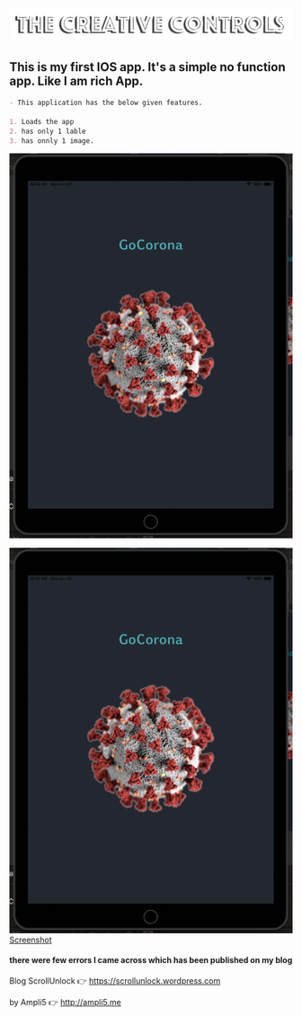 # <h1><a href="https://scrollunlock.wordpress.com/"><img src="https://github.com/trickyj/Blog_app_in_Django/blob/master/src/assets/logo.png"></a></h1>	

## This is my first IOS app. It's a simple no function app. Like I am rich App. 

```markdown
- This application has the below given features.

1. Loads the app
2. has only 1 lable
3. has onnly 1 image.
```

![app screenshot](/Screenshots/screenshot1.png)

<a href="/Screenshots/screenshot1.png"><img src="/Screenshots/screenshot1.png">Screenshot</a>

#### there were few errors I came across which has been published on my blog

Blog ScrollUnlock :point_right: https://scrollunlock.wordpress.com 

by Ampli5 :point_right:	 http://ampli5.me

